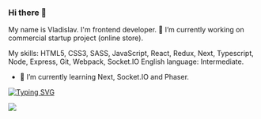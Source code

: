 ### Hi there 👋

My name is Vladislav. I'm frontend developer.
🔭 I’m currently working on commercial startup project (online store).

My skills: HTML5, CSS3, SASS, JavaScript, React, Redux, Next, Typescript, Node, Express, Git, Webpack, Socket.IO
English language: Intermediate.

- 🌱 I’m currently learning Next, Socket.IO and Phaser.

[![Typing SVG](https://readme-typing-svg.herokuapp.com?color=%2336BCF7&lines=React+Redux+Next)](https://git.io/typing-svg)

![](https://github-profile-summary-cards.vercel.app/api/cards/repos-per-language?username=Vlad7is7lav&theme=solarized_dark)
